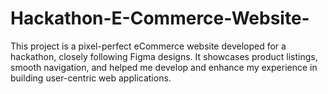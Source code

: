 # Hackathon-E-Commerce-Website-
This project is a pixel-perfect eCommerce website developed for a hackathon, closely following Figma designs. It showcases product listings, smooth navigation, and helped me develop and enhance my experience in building user-centric web applications.

